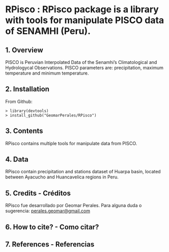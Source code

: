 # RPisco : RPisco package is a library with tools for manipulate PISCO data of SENAMHI (Peru).

## 1. Overview

PISCO is Peruvian Interpolated Data of the Senamhi’s Climatological and Hydrologycal Observations. PISCO parameters are: precipitation, maximum temperature and minimum temperature.

## 2. Installation

From Github:
```	
> library(devtools)
> install_github("GeomarPerales/RPisco")		
```

## 3. Contents

RPisco contains multiple tools for manipulate data from PISCO.

## 4. Data

RPisco contain precipitation and stations dataset of Huarpa basin, located between Ayacucho and Huancavelica regions in Peru.

## 5. Credits - Créditos

RPisco fue desarrollado por Geomar Perales. Para alguna duda o sugerencia: perales.geomar@gmail.com

## 6. How to cite? - Como citar?


## 7. References - Referencias
